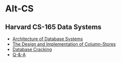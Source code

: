 # Alt-CS

## Harvard CS-165 Data Systems

* [Architecture of Database Systems](./5f_harvard_cs_165/arch.md)
* [The Design and Implementation of Column-Stores](./5f_harvard_cs_165/column.md)
* [Database Cracking](./5f_harvard_cs_165/cracking.md)
* [Q-&-A](./5f_harvard_cs_165/qa.md)

